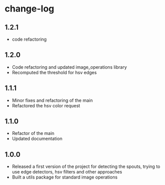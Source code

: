 # change-log

## 1.2.1

* code refactoring


## 1.2.0

* Code refactoring and updated image_operations library
* Recomputed the threshold for hsv edges


## 1.1.1

* Minor fixes and refactoring of the main
* Refactored the hsv color request


## 1.1.0

* Refactor of the main
* Updated documentation


## 1.0.0

* Released a first version of the project for detecting the spouts, trying to use edge detectors, hsv filters and other approaches
* Built a utils package for standard image operations
